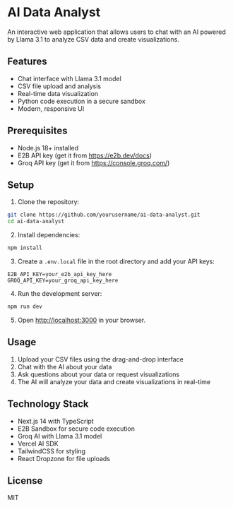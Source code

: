 # AI Data Analyst

An interactive web application that allows users to chat with an AI powered by Llama 3.1 to analyze CSV data and create visualizations.

## Features

- Chat interface with Llama 3.1 model
- CSV file upload and analysis
- Real-time data visualization
- Python code execution in a secure sandbox
- Modern, responsive UI

## Prerequisites

- Node.js 18+ installed
- E2B API key (get it from https://e2b.dev/docs)
- Groq API key (get it from https://console.groq.com/)

## Setup

1. Clone the repository:
```bash
git clone https://github.com/yourusername/ai-data-analyst.git
cd ai-data-analyst
```

2. Install dependencies:
```bash
npm install
```

3. Create a `.env.local` file in the root directory and add your API keys:
```
E2B_API_KEY=your_e2b_api_key_here
GROQ_API_KEY=your_groq_api_key_here
```

4. Run the development server:
```bash
npm run dev
```

5. Open [http://localhost:3000](http://localhost:3000) in your browser.

## Usage

1. Upload your CSV files using the drag-and-drop interface
2. Chat with the AI about your data
3. Ask questions about your data or request visualizations
4. The AI will analyze your data and create visualizations in real-time

## Technology Stack

- Next.js 14 with TypeScript
- E2B Sandbox for secure code execution
- Groq AI with Llama 3.1 model
- Vercel AI SDK
- TailwindCSS for styling
- React Dropzone for file uploads

## License

MIT
 
